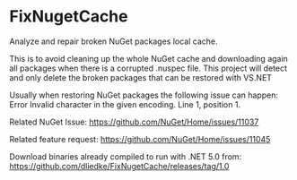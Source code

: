 # FixNugetCache
Analyze and repair broken NuGet packages local cache.

This is to avoid cleaning up the whole NuGet cache and downloading again all packages when there is a corrupted .nuspec file.
This project will detect and only delete the broken packages that can be restored with VS.NET

Usually when restoring NuGet packages the following issue can happen:
Error Invalid character in the given encoding. Line 1, position 1.

Related NuGet Issue:
<a href="https://github.com/NuGet/Home/issues/11037" target="_blank">https://github.com/NuGet/Home/issues/11037</a>

Related feature request:
<a href="https://github.com/NuGet/Home/issues/11045" target="_blank">https://github.com/NuGet/Home/issues/11045</a>

Download binaries already compiled to run with .NET 5.0 from:
https://github.com/dliedke/FixNugetCache/releases/tag/1.0

